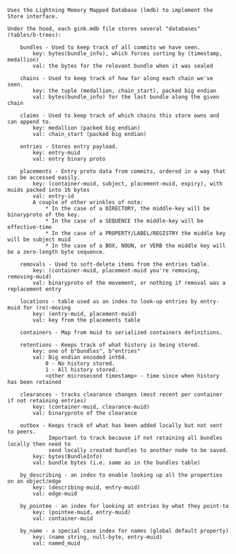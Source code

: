     Uses the Lightning Memory Mapped Database (lmdb) to implement the Store interface.

    Under the hood, each gink.mdb file stores several "databases" (tables/b-trees):

        bundles - Used to keep track of all commits we have seen.
            key: bytes(bundle_info), which forces sorting by (timestamp, medallion)
            val: the bytes for the relevant bundle when it was sealed

        chains - Used to keep track of how far along each chain we've seen.
            key: the tuple (medallion, chain_start), packed big endian
            val: bytes(bundle_info) for the last bundle along the given chain

        claims - Used to keep track of which chains this store owns and can append to.
            key: medallion (packed big endian)
            val: chain_start (packed big endian)

        entries - Stores entry payload.
            key: entry-muid
            val: entry binary proto

        placements - Entry proto data from commits, ordered in a way that can be accessed easily.
            key: (container-muid, subject, placement-muid, expiry), with muids packed into 16 bytes
            val: entry-id
            A couple of other wrinkles of note:
                * In the case of a DIRECTORY, the middle-key will be binaryproto of the key.
                * In the case of a SEQUENCE the middle-key will be effective-time
                * In the case of a PROPERTY/LABEL/REGISTRY the middle key will be subject muid
                * In the case of a BOX, NOUN, or VERB the middle key will be a zero-length byte sequence.

        removals - Used to soft-delete items from the entries table.
            key: (container-muid, placement-muid you're removing, removing-muid)
            val: binaryproto of the movement, or nothing if removal was a replacement entry

        locations - table used as an index to look-up entries by entry-muid for (re)-moving
            key: (entry-muid, placement-muid)
            val: key from the placements table

        containers - Map from muid to serialized containers definitions.

        retentions - Keeps track of what history is being stored.
            key: one of b"bundles", b"entries"
            val: Big endian encoded int64.
                0 - No history stored.
                1 - All history stored.
                <other microsecond timestamp> - time since when history has been retained

        clearances - tracks clearance changes (most recent per container if not retaining entries)
            key: (container-muid, clearance-muid)
            val: binaryproto of the clearance

        outbox - Keeps track of what has been added locally but not sent to peers.
                 Important to track because if not retaining all bundles locally then need to
                 send locally created bundles to another node to be saved.
            key: bytes(BundleInfo)
            val: bundle bytes (i.e. same as in the bundles table)

        by_describing - an index to enable looking up all the properties on an object/edge
            key: (describing-muid, entry-muid)
            val: edge-muid

        by_pointee - an index for looking at entries by what they point-to
            key: (pointee-muid, entry-muid)
            val: container-muid

        by_name - a special case index for names (global default property)
            key: (name string, null-byte, entry-muid)
            val: named_muid
